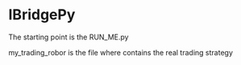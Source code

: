 # IBridgePy
The starting point is the RUN_ME.py

my_trading_robor is the file where contains the real trading strategy
